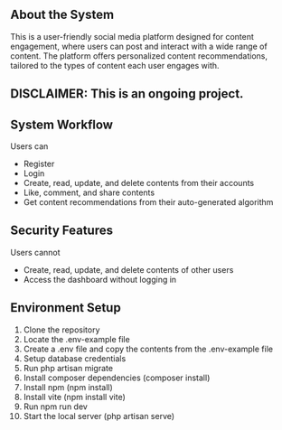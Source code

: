 ## About the System

This is a user-friendly social media platform designed for content engagement, where users can post and interact with a wide range of content. The platform offers personalized content recommendations, tailored to the types of content each user engages with.

DISCLAIMER: This is an ongoing project.
------------------------------------------------------------------------------------

## System Workflow

Users can
 - Register
 - Login
 - Create, read, update, and delete contents from their accounts
 - Like, comment, and share contents
 - Get content recommendations from their auto-generated algorithm

 ## Security Features

 Users cannot
  - Create, read, update, and delete contents of other users
  - Access the dashboard without logging in

## Environment Setup

1. Clone the repository
2. Locate the .env-example file
3. Create a .env file and copy the contents from the .env-example file
4. Setup database credentials
5. Run php artisan migrate
6. Install composer dependencies (composer install)
7. Install npm (npm install)
8. Install vite (npm install vite)
9. Run npm run dev
10. Start the local server (php artisan serve)
